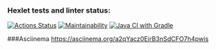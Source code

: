 ### Hexlet tests and linter status:
[![Actions Status](https://github.com/ViktorBlyakherov/java-project-lvl2/workflows/hexlet-check/badge.svg)](https://github.com/ViktorBlyakherov/java-project-lvl2/actions)
[![Maintainability](https://api.codeclimate.com/v1/badges/ad6bffad805eb52cfe9a/maintainability)](https://codeclimate.com/github/ViktorBlyakherov/java-project-lvl2/maintainability)
[![Java CI with Gradle](https://github.com/ViktorBlyakherov/java-project-lvl2/actions/workflows/gradle.yml/badge.svg)](https://github.com/ViktorBlyakherov/java-project-lvl2/actions/workflows/gradle.yml)


###Asciinema
https://asciinema.org/a2qYacz0EirB3nSdCFO7h4pwis